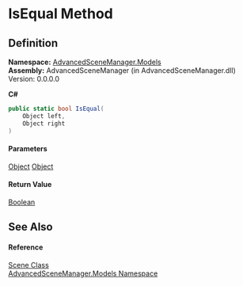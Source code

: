 # IsEqual Method

## Definition

**Namespace:** [AdvancedSceneManager.Models](N_AdvancedSceneManager_Models.md)\
**Assembly:** AdvancedSceneManager (in AdvancedSceneManager.dll) Version: 0.0.0.0

**C#**

```c#
public static bool IsEqual(
	Object left,
	Object right
)
```

#### Parameters

&#x20; [Object](https://learn.microsoft.com/dotnet/api/system.object)   [Object](https://learn.microsoft.com/dotnet/api/system.object)&#x20;

#### Return Value

[Boolean](https://learn.microsoft.com/dotnet/api/system.boolean)

## See Also

#### Reference

[Scene Class](T_AdvancedSceneManager_Models_Scene.md)\
[AdvancedSceneManager.Models Namespace](N_AdvancedSceneManager_Models.md)
